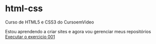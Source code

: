 # html-css
 Curso de HTML5 e CSS3 do CursoemVideo

Estou aprendendo a criar sites e agora vou gerenciar meus repositórios
<a href="https://felipemendoncalp.github.io/html-css/exercicios/ex001/index.html"> Executar o exercicio 001</a>